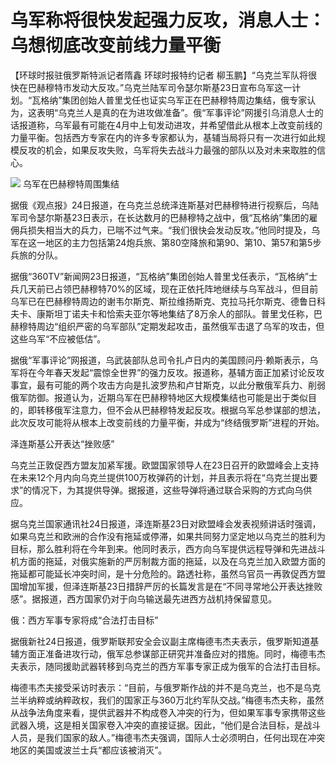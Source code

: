 # 乌军称将很快发起强力反攻，消息人士：乌想彻底改变前线力量平衡

【环球时报驻俄罗斯特派记者隋鑫 环球时报特约记者
柳玉鹏】“乌克兰军队将很快在巴赫穆特市发动大反攻。”乌克兰陆军司令瑟尔斯基23日宣布乌军这一计划。“瓦格纳”集团创始人普里戈任也证实乌军正在巴赫穆特周边集结，俄专家认为，这表明“乌克兰人是真的在为进攻做准备”。俄“军事评论”网援引乌消息人士的话报道称，乌军最有可能在4月中上旬发动进攻，并希望借此从根本上改变前线的力量平衡。包括西方专家在内的许多专家都认为，基辅当局将只有一次进行如此规模反攻的机会，如果反攻失败，乌军将失去战斗力最强的部队以及对未来取胜的信心。

![](https://inews.gtimg.com/news_bt/OvHmz3hFik_HdbLnn9ofmcRif-P4EvA1RZULbOHgjrX3QAA/1000)
乌军在巴赫穆特周围集结

据俄《观点报》24日报道，在乌克兰总统泽连斯基对巴赫穆特进行视察后，乌陆军司令瑟尔斯基23日表示，在长达数月的巴赫穆特之战中，俄“瓦格纳”集团的雇佣兵损失相当大的兵力，已喘不过气来。“我们很快会发动反攻。”他同时提及，乌军在这一地区的主力包括第24炮兵旅、第80空降旅和第90、第10、第57和第5步兵旅的分队。

据俄“360TV”新闻网23日报道，“瓦格纳”集团创始人普里戈任表示，“瓦格纳”士兵几天前已占领巴赫穆特70%的区域，现在正依托阵地继续与乌军战斗，但目前乌军已在巴赫穆特周边的谢韦尔斯克、斯拉维扬斯克、克拉马托尔斯克、德鲁日科夫卡、康斯坦丁诺夫卡和恰索夫亚尔等地集结了8万余人的部队。普里戈任称，巴赫穆特周边“组织严密的乌军部队”定期发起攻击，虽然俄军击退了乌军的攻击，但这些乌军“不应被低估”。

据俄“军事评论”网报道，乌武装部队总司令扎卢日内的美国顾问丹·赖斯表示，乌军将在今年春天发起“震惊全世界”的强力反攻。报道称，基辅方面正加紧讨论反攻事宜，最有可能的两个攻击方向是扎波罗热和卢甘斯克，以此分散俄军兵力、削弱俄军防御。报道认为，近期乌军在巴赫穆特地区大规模集结也可能是出于类似目的，即转移俄军注意力，但不会从巴赫穆特发起反攻。根据乌军总参谋部的想法，此次反攻可能将从根本上改变前线的力量平衡，并成为“终结俄罗斯”进程的开始。

泽连斯基公开表达“挫败感”

乌克兰正敦促西方盟友加紧军援。欧盟国家领导人在23日召开的欧盟峰会上支持在未来12个月内向乌克兰提供100万枚弹药的计划，并且表示将在“乌克兰提出要求”的情况下，为其提供导弹。据报道，这些导弹将通过联合采购的方式向乌供应。

据乌克兰国家通讯社24日报道，泽连斯基23日对欧盟峰会发表视频讲话时强调，如果乌克兰和欧洲的合作没有拖延或停滞，如果共同努力坚定地以乌克兰的胜利为目标，那么胜利将在今年到来。他同时表示，西方向乌军提供远程导弹和先进战斗机方面的拖延，对俄实施新的严厉制裁方面的拖延，以及在乌克兰加入欧盟方面的拖延都可能延长冲突时间，是十分危险的。路透社称，虽然乌官员一再敦促西方盟国增加军援，但泽连斯基23日措辞严厉的长篇发言是在“不同寻常地公开表达挫败感”。据报道，西方国家仍对于向乌输送最先进西方战机持保留意见。

俄：西方军事专家将成“合法打击目标”

据俄新社24日报道，俄罗斯联邦安全会议副主席梅德韦杰夫表示，俄罗斯知道基辅方面正准备进攻行动，俄军总参谋部正研究并准备应对的措施。同时，梅德韦杰夫表示，随同援助武器转移到乌克兰的西方军事专家正成为俄军的合法打击目标。

梅德韦杰夫接受采访时表示：“目前，与俄罗斯作战的并不是乌克兰，也不是乌克兰半纳粹或纳粹政权，我们的国家正与360万北约军队交战。”梅德韦杰夫称，虽然从战争法角度来看，提供武器并不构成卷入冲突的行为，但如果军事专家携带这些武器入境，这是相关国家卷入冲突的直接证据。因此，“他们是合法目标，是战斗人员，是我们国家的敌人。”梅德韦杰夫强调，国际人士必须明白，任何出现在冲突地区的美国或波兰士兵“都应该被消灭”。

